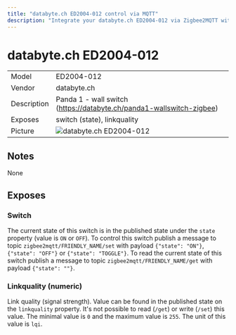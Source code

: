 ```yaml
---
title: "databyte.ch ED2004-012 control via MQTT"
description: "Integrate your databyte.ch ED2004-012 via Zigbee2MQTT with whatever smart home infrastructure you are using without the vendors bridge or gateway."
---
```


<!-- !!!! -->
<!-- ATTENTION: This file is auto-generated through docgen! -->
<!-- You can only edit the "## Notes"-Section. -->
<!-- !!!! -->

# databyte.ch ED2004-012

|     |     |
|-----|-----|
| Model | ED2004-012  |
| Vendor  | databyte.ch  |
| Description | Panda 1 - wall switch (https://databyte.ch/panda1-wallswitch-zigbee) |
| Exposes | switch (state), linkquality |
| Picture | ![databyte.ch ED2004-012](https://psi-4ward.github.io/zigbee2mqtt.io/images/devices/ED2004-012.jpg) |


## Notes

None



## Exposes

### Switch 
The current state of this switch is in the published state under the `state` property (value is `ON` or `OFF`).
To control this switch publish a message to topic `zigbee2mqtt/FRIENDLY_NAME/set` with payload `{"state": "ON"}`, `{"state": "OFF"}` or `{"state": "TOGGLE"}`.
To read the current state of this switch publish a message to topic `zigbee2mqtt/FRIENDLY_NAME/get` with payload `{"state": ""}`.

### Linkquality (numeric)
Link quality (signal strength).
Value can be found in the published state on the `linkquality` property.
It's not possible to read (`/get`) or write (`/set`) this value.
The minimal value is `0` and the maximum value is `255`.
The unit of this value is `lqi`.

